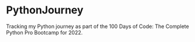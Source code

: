# PythonJourney
Tracking my Python journey as part of the 100 Days of Code: The Complete Python Pro Bootcamp for 2022.